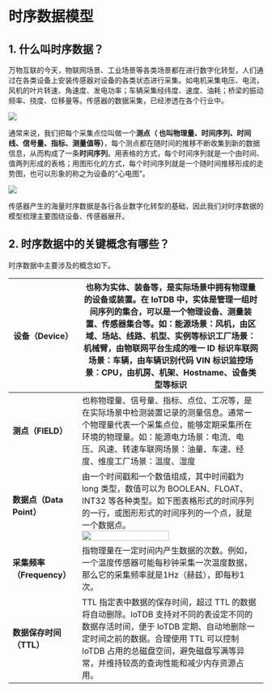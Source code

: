 <!--

    Licensed to the Apache Software Foundation (ASF) under one
    or more contributor license agreements.  See the NOTICE file
    distributed with this work for additional information
    regarding copyright ownership.  The ASF licenses this file
    to you under the Apache License, Version 2.0 (the
    "License"); you may not use this file except in compliance
    with the License.  You may obtain a copy of the License at
    
        http://www.apache.org/licenses/LICENSE-2.0
    
    Unless required by applicable law or agreed to in writing,
    software distributed under the License is distributed on an
    "AS IS" BASIS, WITHOUT WARRANTIES OR CONDITIONS OF ANY
    KIND, either express or implied.  See the License for the
    specific language governing permissions and limitations
    under the License.

-->
# 时序数据模型

## 1. 什么叫时序数据？

万物互联的今天，物联网场景、工业场景等各类场景都在进行数字化转型，人们通过在各类设备上安装传感器对设备的各类状态进行采集。如电机采集电压、电流，风机的叶片转速、角速度、发电功率；车辆采集经纬度、速度、油耗；桥梁的振动频率、挠度、位移量等。传感器的数据采集，已经渗透在各个行业中。

![](https://alioss.timecho.com/docs/img/%E6%97%B6%E5%BA%8F%E6%95%B0%E6%8D%AE%E4%BB%8B%E7%BB%8D.png)


通常来说，我们把每个采集点位叫做一个**测点（ 也叫物理量、时间序列、时间线、信号量、指标、测量值等）**，每个测点都在随时间的推移不断收集到新的数据信息，从而构成了一条**时间序列**。用表格的方式，每个时间序列就是一个由时间、值两列形成的表格；用图形化的方式，每个时间序列就是一个随时间推移形成的走势图，也可以形象的称之为设备的“心电图”。

![](https://alioss.timecho.com/docs/img/%E5%BF%83%E7%94%B5%E5%9B%BE1.png)

传感器产生的海量时序数据是各行各业数字化转型的基础，因此我们对时序数据的模型梳理主要围绕设备、传感器展开。

## 2. 时序数据中的关键概念有哪些？

时序数据中主要涉及的概念如下。

| **设备（Device）**              | 也称为实体、装备等，是实际场景中拥有物理量的设备或装置。在 IoTDB 中，实体是管理一组时间序列的集合，可以是一个物理设备、测量装置、传感器集合等。如：能源场景：风机，由区域、场站、线路、机型、实例等标识工厂场景：机械臂，由物联网平台生成的唯一 ID 标识车联网场景：车辆，由车辆识别代码 VIN 标识监控场景：CPU，由机房、机架、Hostname、设备类型等标识 |
| ------------------------------- | ------------------------------------------------------------ |
| **测点（FIELD）**   | 也称物理量、信号量、指标、点位、工况等，是在实际场景中检测装置记录的测量信息。通常一个物理量代表一个采集点位，能够定期采集所在环境的物理量。如：能源电力场景：电流、电压、风速、转速车联网场景：油量、车速、经度、维度工厂场景：温度、湿度 |
| **数据点（Data Point）**        | 由一个时间戳和一个数值组成，其中时间戳为 long 类型，数值可以为 BOOLEAN、FLOAT、INT32 等各种类型。如下图表格形式的时间序列的一行，或图形形式的时间序列的一个点，就是一个数据点。<br> <img src="https://alioss.timecho.com/docs/img/DataPoint01.png" alt="" style="width: 70%;"/> |
| **采集频率（Frequency）**       | 指物理量在一定时间内产生数据的次数。例如，一个温度传感器可能每秒钟采集一次温度数据，那么它的采集频率就是1Hz（赫兹），即每秒1次。 |
| **数据保存时间（TTL）**  | TTL 指定表中数据的保存时间，超过 TTL 的数据将自动删除。IoTDB 支持对不同的表设定不同的数据存活时间，便于 IoTDB 定期、自动地删除一定时间之前的数据。合理使用 TTL 可以控制 IoTDB 占用的总磁盘空间，避免磁盘写满等异常，并维持较高的查询性能和减少内存资源占用。 |
